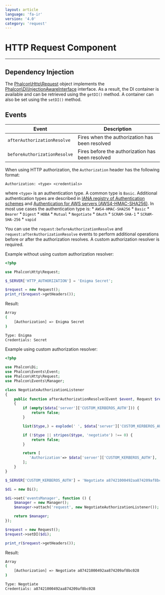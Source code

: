 ```yaml
---
layout: article
language: 'fa-ir'
version: '4.0'
category: 'request'
---
```

# HTTP Request Component

* * *

## Dependency Injection

The [Phalcon\Http\Request](api/Phalcon_Http_Request) object implements the [Phalcon\Di\InjectionAwareInterface](api/Phalcon_Di_InjectionAwareInterface) interface. As a result, the DI container is available and can be retrieved using the `getDI()` method. A container can also be set using the `setDI()` method.

<a name='events'></a>

## Events

| Event                        | Description                                      |
| ---------------------------- | ------------------------------------------------ |
| `afterAuthorizationResolve`  | Fires when the authorization has been resolved   |
| `beforeAuthorizationResolve` | Fires before the authorization has been resolved |

When using HTTP authorization, the `Authorization` header has the following format:

```text
Authorization: <type> <credentials>
```

where `<type>` is an authentication type. A common type is `Basic`. Additional authentication types are described in [IANA registry of Authentication schemes](https://www.iana.org/assignments/http-authschemes/http-authschemes.xhtml) and [Authentication for AWS servers (AWS4-HMAC-SHA256)](https://docs.aws.amazon.com/AmazonS3/latest/API/sigv4-auth-using-authorization-header.html). In most use cases the authentication type is: * `AWS4-HMAC-SHA256` * `Basic` * `Bearer` * `Digest` * `HOBA` * `Mutual` * `Negotiate` * `OAuth` * `SCRAM-SHA-1` * `SCRAM-SHA-256` * `vapid`

You can use the `request:beforeAuthorizationResolve` and `request:afterAuthorizationResolve` events to perform additional operations before or after the authorization resolves. A custom authorization resolver is required.

Example without using custom authorization resolver:

```php
<?php

use Phalcon\Http\Request;

$_SERVER['HTTP_AUTHORIZATION'] = 'Enigma Secret';

$request = new Request();
print_r($request->getHeaders());
```

Result:

```bash
Array
(
    [Authorization] => Enigma Secret
)

Type: Enigma
Credentials: Secret
```

Example using custom authorization resolver:

```php
<?php

use Phalcon\Di;
use Phalcon\Events\Event;
use Phalcon\Http\Request;
use Phalcon\Events\Manager;

class NegotiateAuthorizationListener
{
    public function afterAuthorizationResolve(Event $event, Request $request, array $data)
    {
        if (empty($data['server']['CUSTOM_KERBEROS_AUTH'])) {
            return false;
        }

        list($type,) = explode(' ', $data['server']['CUSTOM_KERBEROS_AUTH'], 2);

        if (!$type || stripos($type, 'negotiate') !== 0) {
            return false;
        }

        return [
           'Authorization'=> $data['server']['CUSTOM_KERBEROS_AUTH'],
        ];
    }
}

$_SERVER['CUSTOM_KERBEROS_AUTH'] = 'Negotiate a87421000492aa874209af8bc028';

$di = new Di();

$di->set('eventsManager', function () {
    $manager = new Manager();
    $manager->attach('request', new NegotiateAuthorizationListener());

    return $manager;
});

$request = new Request();
$request->setDI($di);

print_r($request->getHeaders());
```

Result:

```bash
Array
(
    [Authorization] => Negotiate a87421000492aa874209af8bc028
)

Type: Negotiate
Credentials: a87421000492aa874209af8bc028
```